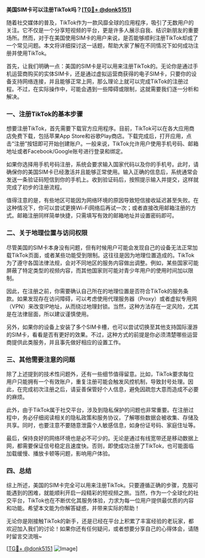 **美国SIM卡可以注册TikTok吗？[[TG💪+ @donk5151](https://t.me/s/donk5151)]**

随着社交媒体的普及，TikTok作为一款风靡全球的应用程序，吸引了无数用户的关注。它不仅是一个分享短视频的平台，更是许多人展示自我、结识新朋友的重要场所。然而，对于在美国使用SIM卡的用户来说，是否能够顺利注册TikTok却成了一个常见问题。本文将详细探讨这一话题，帮助大家了解在不同情况下如何成功注册并使用TikTok。

首先，让我们明确一点：美国的SIM卡是可以用来注册TikTok的。无论你是通过手机运营商购买的实体SIM卡，还是通过虚拟运营商获得的电子SIM卡，只要你的设备支持网络连接，并且能够正常上网，那么理论上就可以完成TikTok的注册过程。不过，在实际操作中，可能会遇到一些障碍或限制，这就需要我们逐一分析和解决。

### 一、注册TikTok的基本步骤

想要注册TikTok，首先需要下载官方应用程序。目前，TikTok可以在各大应用商店免费下载，包括苹果App Store和谷歌Play商店。下载完成后，打开应用，点击“注册”按钮即可开始创建账户。一般来说，TikTok允许用户使用手机号码、邮箱地址或者Facebook/Google账号进行登录和绑定。

如果你选择用手机号码注册，系统会要求输入国家代码以及你的手机号。此时，请确保你的美国SIM卡已经激活并且能够正常使用。输入正确的信息后，系统通常会发送一条验证码短信到你的手机上。收到验证码后，按照提示输入并提交，这样就完成了初步的注册流程。

值得注意的是，有些地区可能因为网络环境的原因导致短信接收延迟甚至失败。在这种情况下，你可以尝试更换Wi-Fi网络后再试一次；或者直接改用邮箱注册的方式。邮箱注册同样简单快捷，只需填写有效的邮箱地址并设置密码即可。

### 二、关于地理位置与访问权限

尽管美国的SIM卡本身没有问题，但有时候用户可能会发现自己的设备无法正常加载TikTok页面，或者某些功能受到限制。这往往是因为地理位置造成的。TikTok为了遵守各国法律法规，会对不同地区的服务内容做出调整。例如，某些国家可能屏蔽了特定类型的视频内容，而其他国家则可能对青少年用户的使用时间加以限制。

因此，在注册之前，你需要确认自己所在的地理位置是否符合TikTok的服务条款。如果发现存在访问障碍，可以考虑使用代理服务器（Proxy）或者虚拟专用网（VPN）来改变IP地址，从而绕过地理封锁。当然，这种方法存在一定风险，尤其是在法律层面，所以建议谨慎使用。

另外，如果你的设备上安装了多个SIM卡槽，也可以尝试切换至其他支持国际漫游的SIM卡，看看是否有更好的效果。不过，这种方式的前提是你必须清楚哪些运营商提供此类服务，并且事先做好相应的设置工作。

### 三、其他需要注意的问题

除了上述提到的技术性问题外，还有一些细节值得留意。比如，TikTok要求每位用户只能拥有一个有效账户，重复注册可能会触发风控机制，导致封号处理。因此，在完成初次注册之后，请妥善保管好个人信息，避免因疏忽大意而造成不必要的麻烦。

此外，由于TikTok属于社交平台，涉及到隐私保护的问题也非常重要。在注册过程中，务必仔细阅读相关的隐私政策和服务协议，了解哪些数据会被收集、存储及共享。同时，也要注意不要随意泄露个人敏感信息，如身份证号码、家庭住址等。

最后，保持良好的网络环境也是必不可少的。无论是通过有线宽带还是移动数据上网，都需要保证信号稳定且速度快。否则，即使成功注册了TikTok，也可能面临加载缓慢、播放卡顿等问题，影响用户体验。

### 四、总结

综上所述，美国的SIM卡完全可以用来注册TikTok。只要遵循正确的步骤，克服可能遇到的困难，就能顺利开启一段精彩的短视频之旅。当然，作为一个全球化的社交平台，TikTok也在不断优化其服务体验，力求为每一位用户提供最优质的内容和功能。希望本文能为你解答疑惑，并带来实际的帮助！

无论你是刚接触TikTok的新手，还是已经在平台上积累了丰富经验的老玩家，都欢迎加入我们的讨论！如果你还有任何疑问，或者想要分享自己的心得体会，请随时留言交流哦~

[[TG💪+ @donk5151](https://t.me/s/donk5151) ![Image](https://i.postimg.cc/rwNCRYN7/Snipaste-2025-04-30-17-27-05.png)]